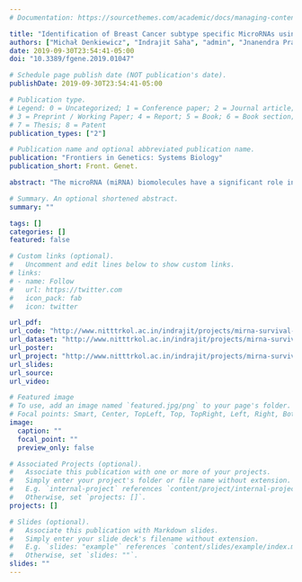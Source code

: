 ```yaml
---
# Documentation: https://sourcethemes.com/academic/docs/managing-content/

title: "Identification of Breast Cancer subtype specific MicroRNAs using Survival Analysis to find their role in transcriptomic regulation "
authors: ["Michał Denkiewicz", "Indrajit Saha", "admin", "Jnanendra Prasad Sarkar", "Dariusz Plewczynski"]
date: 2019-09-30T23:54:41-05:00
doi: "10.3389/fgene.2019.01047"

# Schedule page publish date (NOT publication's date).
publishDate: 2019-09-30T23:54:41-05:00

# Publication type.
# Legend: 0 = Uncategorized; 1 = Conference paper; 2 = Journal article;
# 3 = Preprint / Working Paper; 4 = Report; 5 = Book; 6 = Book section;
# 7 = Thesis; 8 = Patent
publication_types: ["2"]

# Publication name and optional abbreviated publication name.
publication: "Frontiers in Genetics: Systems Biology"
publication_short: Front. Genet.

abstract: "The microRNA (miRNA) biomolecules have a significant role in the development of breast cancer, and their expression profile is different in each subtype of breast cancer. Thus, our goal is to use the Next Generation Sequencing provided high-throughput miRNA expression and clinical data in an integrated fashion to perform survival analysis in order to identify breast cancer subtype specific miRNAs, and analyze associated genes and transcription factors. We select top 100 miRNAs for each of the four subtypes, based on the value of hazard ratio and p-value, thereafter, identify 44 miRNAs that are related to all four subtypes, which we call as 4-star miRNAs. Moreover, 12, 14, 9 and 15 subtype specific, viz. 1-star miRNAs, are also identified. The resulting miRNAs are validated by using machine learning methods to differentiate tumor cases from controls (for 4-star miRNAs), and subtypes (for 1-star miRNAs). The 4-star miRNAs provide 95% average accuracy, while in case of 1-star miRNAs 81% accuracy is achieved for HER2-Enriched. Differences in expression of miRNAs between cancer stages is also analyzed, and a subset of 8 miRNAs is found, for which expression is increased in stage II relative to stage I, including hsa-miR-10b-5p, which contributes to breast cancer metastasis. Subsequently we prepare regulatory networks in order to identify the interactions among miRNAs, their targeted genes and transcription factors (TFs), that are targeting those miRNAs. In this way, key regulatory circuits are identified, where genes such as TP53, ESR1, BRCA1, MYC and others, that are known to be important genetic factors for the cause of breast cancer, produce transcription factors that target the same genes as well as interact with the selected miRNAs. To provide further biological validation the Protein-Protein Interaction (PPI) networks are prepared and KEGG pathway and GO enrichment analysis are performed. Among the enriched pathways many are breast cancer-related, such as PI3K-Akt or p53 signaling pathways, and contain proteins such as TP53, also present in the regulatory networks. Moreover, we find that the genes are enriched in GO terms associated with breast cancer. Our results provide detailed analysis of selected miRNAs and their regulatory networks."

# Summary. An optional shortened abstract.
summary: ""

tags: []
categories: []
featured: false

# Custom links (optional).
#   Uncomment and edit lines below to show custom links.
# links:
# - name: Follow
#   url: https://twitter.com
#   icon_pack: fab
#   icon: twitter

url_pdf:
url_code: "http://www.nitttrkol.ac.in/indrajit/projects/mirna-survival-breastcancer-subtypes/downloads/codes/code.zip"
url_dataset: "http://www.nitttrkol.ac.in/indrajit/projects/mirna-survival-breastcancer-subtypes/#datasets"
url_poster:
url_project: "http://www.nitttrkol.ac.in/indrajit/projects/mirna-survival-breastcancer-subtypes/"
url_slides:
url_source:
url_video:

# Featured image
# To use, add an image named `featured.jpg/png` to your page's folder. 
# Focal points: Smart, Center, TopLeft, Top, TopRight, Left, Right, BottomLeft, Bottom, BottomRight.
image:
  caption: ""
  focal_point: ""
  preview_only: false

# Associated Projects (optional).
#   Associate this publication with one or more of your projects.
#   Simply enter your project's folder or file name without extension.
#   E.g. `internal-project` references `content/project/internal-project/index.md`.
#   Otherwise, set `projects: []`.
projects: []

# Slides (optional).
#   Associate this publication with Markdown slides.
#   Simply enter your slide deck's filename without extension.
#   E.g. `slides: "example"` references `content/slides/example/index.md`.
#   Otherwise, set `slides: ""`.
slides: ""
---
```

